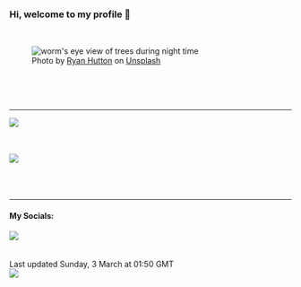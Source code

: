 <h3>Hi, welcome to my profile 👋</h3>

<br />
<figure>
  <img
    src="https://images.unsplash.com/photo-1444080748397-f442aa95c3e5?crop=entropy&cs=tinysrgb&fit=max&fm=jpg&ixid=M3wyNzQ3MDB8MHwxfHJhbmRvbXx8fHx8fHx8fDE3MDk0Mjc0MjN8&ixlib=rb-4.0.3&q=80&w=1080&auto=format"
    alt="worm&#39;s eye view of trees during night time" 
  />
  <figcaption>Photo by <a
    href="https://unsplash.com/@ryan_hutton_?utm_source=Profile%20readme&utm_medium=referral">Ryan Hutton</a> on <a
    href="https://unsplash.com/?utm_source=Profile%20readme&utm_medium=referral">Unsplash</a></figcaption>
</figure>




  <br /><br /><br />

<hr />
<img
  src="https://github-readme-stats.vercel.app/api?username=shanelucy&show_icons=true&theme=calm"
/>
<br /><br /><br />

<img 
  src="https://github-readme-stats.vercel.app/api/top-langs/?username=shanelucy&theme=calm"
/>
<br /><br /><br /><br />
<hr />
<h4>My Socials:</h4>
<a href="https://uk.linkedin.com/in/shane-lucy-4735b616a">
  <img
    src="https://img.shields.io/badge/linkedin%20-%230077B5.svg?&style=for-the-badge&logo=linkedin&logoColor=white"
  />
</a>
<br /><br /><br />
Last updated Sunday, 3 March at 01:50 GMT
<br />
<img
  src="https://github.com/ShaneLucy/ShaneLucy/workflows/README%20build/badge.svg"
/>
